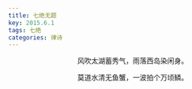 ```yaml
---
title: 七绝无题
key: 2015.6.1
tags: 七绝
categories: 律诗
---
```


<p align="center">风吹太湖蓄秀气，雨落西岛染闲身。
</p>
<p align="center">莫道水清无鱼蟹，一波拍个万顷鳞。
</p>
